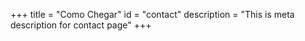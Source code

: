 +++
title = "Como Chegar"
id = "contact"
description = "This is meta description for contact page"
+++